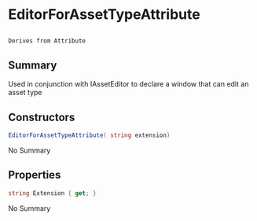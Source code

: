 # EditorForAssetTypeAttribute

## 
```c#
Derives from Attribute
```

## Summary

Used in conjunction with IAssetEditor to declare a window that can edit an asset type
## Constructors

```c#
EditorForAssetTypeAttribute( string extension) 
```
No Summary
## Properties

```c#
string Extension { get; } 
```
No Summary
